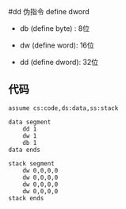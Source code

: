 

#dd 伪指令
define dword

* db (define byte) :    8位

* dw (define word):     16位

* dd (define dword):    32位


## 代码
```$xslt
assume cs:code,ds:data,ss:stack
    
data segment
    dd 1
    dw 1
    db 1
data ends
    
stack segment
    dw 0,0,0,0
    dw 0,0,0,0
    dw 0,0,0,0
    dw 0,0,0,0
stack ends
```
 
